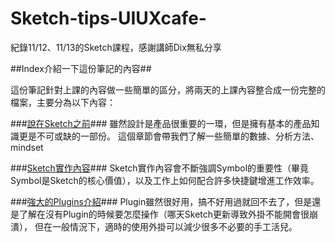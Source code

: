 # Sketch-tips-UIUXcafe-
紀錄11/12、11/13的Sketch課程，感謝講師Dix無私分享


##Index介紹一下這份筆記的內容##

這份筆記針對上課的內容做一些簡單的區分，將兩天的上課內容整合成一份完整的檔案，主要分為以下內容：

###[說在Sketch之前](https://github.com/CelineChou/Sketch-tips-UIUXcafe-/blob/master/Before%20Sketch.md)###
雖然設計是產品很重要的一環，但是擁有基本的產品知識更是不可或缺的一部份。
這個章節會帶我們了解一些簡單的數據、分析方法、mindset

###[Sketch實作內容](https://github.com/CelineChou/Sketch-tips-UIUXcafe-/blob/master/Sketch%20Practice.md)###
Sketch實作內容會不斷強調Symbol的重要性（畢竟Symbol是Sketch的核心價值），以及工作上如何配合許多快捷鍵增進工作效率。

###[強大的Plugins介紹](https://github.com/CelineChou/Sketch-tips-UIUXcafe-/blob/master/SketchPlugins.md)###
Plugin雖然很好用，搞不好用過就回不去了，但是還是了解在沒有Plugin的時候要怎麼操作（哪天Sketch更新導致外掛不能開會很崩潰），
但在一般情況下，適時的使用外掛可以減少很多不必要的手工活兒。
